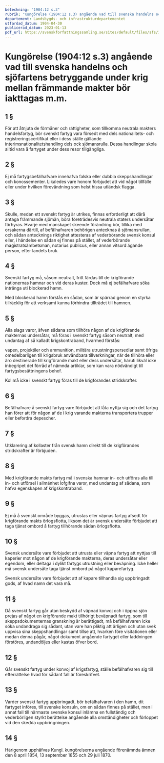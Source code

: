 ```yaml
---
beteckning: "1904:12 s.3"
rubrik: "Kungörelse (1904:12 s.3) angående vad till svenska handelns och sjöfartens betryggande under krig mellan främmande makter bör iakttagas m.m."
departement: Landsbygds- och infrastrukturdepartementet
utfardad_datum: 1904-04-30
publicerad_datum: 2023-01-13
pdf_url: https://svenskforfattningssamling.se/sites/default/files/sfs/1904-04/SFS1904-12.pdf
---
```


# Kungörelse (1904:12 s.3) angående vad till svenska handelns och sjöfartens betryggande under krig mellan främmande makter bör iakttagas m.m.

## 1 §

För att åtnjuta de förmåner och rättigheter, som tillkomma neutrala makters handelsfartyg, bör svenskt fartyg vara försedt med dels nationalitets- och registreringscertifikat eller i dess ställe gällande interimsnationalitetshandling dels ock sjömansrulla. Dessa handlingar skola alltid vara å fartyget under dess resor tillgängliga.

## 2 §

Ej må fartygsbefälhafvare innehafva falska eller dubbla skeppshandlingar och konossementer. Likaledes vare honom förbjudet att vid något tillfälle eller under hvilken förevändning som helst hissa utländsk flagga.

## 3 §

Skulle, medan ett svenskt fartyg är utrikes, finnas erforderligt att därå antaga främmande sjömän, böra företrädesvis neutrala staters undersåtar förhyras. Hvarje med manskapet skeende förändring bör, tillika med orsakerna därtill, af befälhafvaren behörigen antecknas å sjömansrullan, och sådan antecknings riktighet attesteras af vederbörande svensk konsul eller, i händelse en sådan ej finnes på stället, af vederbörande magistratsämbetsman, notarius publicus, eller annan vitsord ägande person, efter landets bruk.

## 4 §

Svenskt fartyg må, såsom neutralt, fritt färdas till de krigförande nationernas hamnar och vid deras kuster. Dock må ej befälhafvare söka intränga uti blockerad hamn.

Med blockerad hamn förstås en sådan, som är spärrad genom en styrka tillräcklig för att verksamt kunna förhindra tillträdet till hamnen.

## 5 §

Alla slags varor, äfven sådana som tillhöra någon af de krigförande makternas undersåtar, må föras i svenskt fartyg såsom neutralt, med undantag af så kalladt krigskontraband, hvarmed förstås:

vapen, projektiler och ammunition, militära utrustningspersedlar samt öfriga omedelbarligen till krigsbruk användbara tillverkningar, när de tillhöra eller äro destinerade till krigförande makt eller dess undersåtar, häruti likväl icke inbegripet det förråd af nämnda artiklar, som kan vara nödvändigt till fartygsbesättningens behof.

Kol må icke i svenskt fartyg föras till de krigförandes stridskrafter.

## 6 §

Befälhafvare å svenskt fartyg vare förbjudet att låta nyttja sig och det fartyg han förer att för någon af de i krig varande makterna transportera trupper eller befordra depescher.

## 7 §

Utklarering af kollaster från svensk hamn direkt till de krigförandes stridskrafter är förbjuden.

## 8 §

Med krigförande makts fartyg må i svenska hamnar in- och utföras alla till in- och utförsel i allmänhet lofgifna varor, med undantag af sådana, som hafva egenskapen af krigskontraband.

## 9 §

Ej må å svenskt område byggas, utrustas eller väpnas fartyg afsedt för krigförande makts örlogsflotta, liksom det är svensk undersåte förbjudet att taga tjänst ombord å fartyg tillhörande sådan örlogsflotta.

## 10 §

Svensk undersåte vare förbjudet att utrusta eller väpna fartyg att nyttjas till kaperier mot någon af de krigförande makterna, deras undersåtar eller egendom, eller deltaga i dylikt fartygs utrustning eller beväpning. Icke heller må svensk undersåte taga tjänst ombord på något kaparefartyg.

Svensk undersåte vare förbjudet att af kapare tillhandla sig uppbringadt gods, af hvad namn det vara må.

## 11 §

Då svenskt fartyg går utan beskydd af väpnad konvoj och i öppna sjön prejas af något en krigförande makt tillhörigt beväpnadt fartyg, som till skeppsdokumenternas granskning är berättigadt, må befälhafvaren icke söka undandraga sig sådant, utan vare han pliktig att ärligen och utan svek uppvisa sina skeppshandlingar samt tillse att, hvarken före visitationen eller medan denna pågår, något dokument angående fartyget eller laddningen förstöres, undandöljes eller kastas öfver bord.

## 12 §

Går svenskt fartyg under konvoj af krigsfartyg, ställe befälhafvaren sig till efterrättelse hvad för sådant fall är föreskrifvet.

## 13 §

Varder svenskt fartyg uppbringadt, bör befälhafvaren i den hamn, dit fartyget införes, till svenske konsuln, om en sådan finnes på stället, men i annat fall till närmaste svenske konsul inlämna en fullständig och vederbörligen styrkt berättelse angående alla omständigheter och förloppet vid den skedda uppbringningen.

## 14 §

Härigenom upphäfvas Kungl. kungörelserna angående förenämnda ämnen den 8 april 1854, 13 september 1855 och 29 juli 1870.
